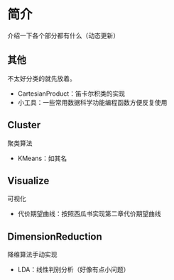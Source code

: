 # 简介

介绍一下各个部分都有什么（动态更新）

## 其他

不太好分类的就先放着。

- CartesianProduct：笛卡尔积类的实现
- 小工具：一些常用数据科学功能编程函数方便反复使用

## Cluster

聚类算法

- KMeans：如其名

## Visualize

可视化

- 代价期望曲线：按照西瓜书实现第二章代价期望曲线

## DimensionReduction

降维算法手动实现

- LDA：线性判别分析（好像有点小问题）